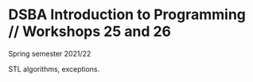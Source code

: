 # DSBA Introduction to Programming // Workshops 25 and 26
Spring semester 2021/22


STL algorithms, exceptions.

